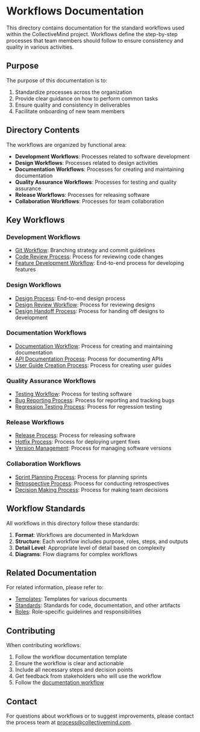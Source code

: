 # Workflows Documentation

This directory contains documentation for the standard workflows used within the CollectiveMind project. Workflows define the step-by-step processes that team members should follow to ensure consistency and quality in various activities.

## Purpose

The purpose of this documentation is to:

1. Standardize processes across the organization
2. Provide clear guidance on how to perform common tasks
3. Ensure quality and consistency in deliverables
4. Facilitate onboarding of new team members

## Directory Contents

The workflows are organized by functional area:

- **Development Workflows**: Processes related to software development
- **Design Workflows**: Processes related to design activities
- **Documentation Workflows**: Processes for creating and maintaining documentation
- **Quality Assurance Workflows**: Processes for testing and quality assurance
- **Release Workflows**: Processes for releasing software
- **Collaboration Workflows**: Processes for team collaboration

## Key Workflows

### Development Workflows

- [Git Workflow](./git-workflow.md): Branching strategy and commit guidelines
- [Code Review Process](./code-review-process.md): Process for reviewing code changes
- [Feature Development Workflow](./feature-development-workflow.md): End-to-end process for developing features

### Design Workflows

- [Design Process](./design-process.md): End-to-end design process
- [Design Review Workflow](./design-review-workflow.md): Process for reviewing designs
- [Design Handoff Process](./design-handoff-process.md): Process for handing off designs to development

### Documentation Workflows

- [Documentation Workflow](./documentation-workflow.md): Process for creating and maintaining documentation
- [API Documentation Process](./api-documentation-process.md): Process for documenting APIs
- [User Guide Creation Process](./user-guide-creation-process.md): Process for creating user guides

### Quality Assurance Workflows

- [Testing Workflow](./testing-workflow.md): Process for testing software
- [Bug Reporting Process](./bug-reporting-process.md): Process for reporting and tracking bugs
- [Regression Testing Process](./regression-testing-process.md): Process for regression testing

### Release Workflows

- [Release Process](./release-process.md): Process for releasing software
- [Hotfix Process](./hotfix-process.md): Process for deploying urgent fixes
- [Version Management](./version-management.md): Process for managing software versions

### Collaboration Workflows

- [Sprint Planning Process](./sprint-planning-process.md): Process for planning sprints
- [Retrospective Process](./retrospective-process.md): Process for conducting retrospectives
- [Decision Making Process](./decision-making-process.md): Process for making team decisions

## Workflow Standards

All workflows in this directory follow these standards:

1. **Format**: Workflows are documented in Markdown
2. **Structure**: Each workflow includes purpose, roles, steps, and outputs
3. **Detail Level**: Appropriate level of detail based on complexity
4. **Diagrams**: Flow diagrams for complex workflows

## Related Documentation

For related information, please refer to:

- [Templates](../templates/): Templates for various documents
- [Standards](../standards/): Standards for code, documentation, and other artifacts
- [Roles](../roles/): Role-specific guidelines and responsibilities

## Contributing

When contributing workflows:

1. Follow the workflow documentation template
2. Ensure the workflow is clear and actionable
3. Include all necessary steps and decision points
4. Get feedback from stakeholders who will use the workflow
5. Follow the [documentation workflow](./documentation-workflow.md)

## Contact

For questions about workflows or to suggest improvements, please contact the process team at [process@collectivemind.com](mailto:process@collectivemind.com). 